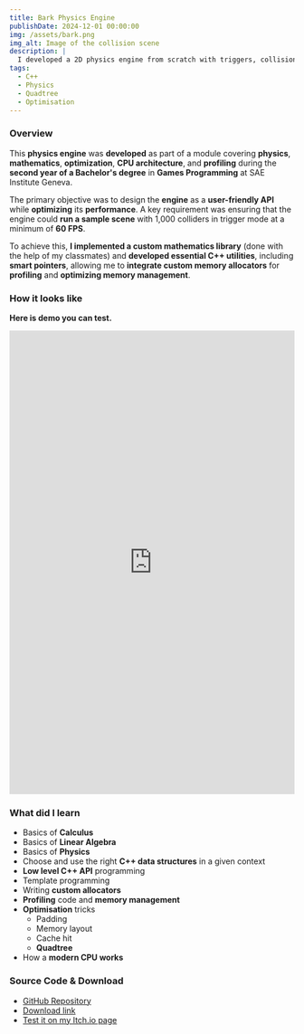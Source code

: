 ```yaml
---
title: Bark Physics Engine
publishDate: 2024-12-01 00:00:00
img: /assets/bark.png
img_alt: Image of the collision scene
description: |
  I developed a 2D physics engine from scratch with triggers, collisions and space subdivision
tags:
  - C++
  - Physics
  - Quadtree
  - Optimisation
---
```


### Overview

This **physics engine** was **developed** as part of a module covering **physics**, **mathematics**, **optimization**, **CPU architecture**, and **profiling** during the **second year of a Bachelor's degree** in **Games Programming** at SAE Institute Geneva.

The primary objective was to design the **engine** as a **user-friendly API** while **optimizing** its **performance**. A key requirement was ensuring that the engine could **run a sample scene** with 1,000 colliders in trigger mode at a minimum of **60 FPS**.

To achieve this, **I implemented a custom mathematics library** (done with the help of my classmates) and **developed essential C++ utilities**, including **smart pointers**, allowing me to **integrate custom memory allocators** for **profiling** and **optimizing memory management**.

### How it looks like

**Here is demo you can test.**

<iframe frameborder="0" src="https://itch.io/embed-upload/9975414?color=bababa" allowfullscreen="" width="100%" height="820"><a href="https://cochta.itch.io/bark-demo">Play Bark Demo on itch.io</a></iframe>

### What did I learn

- Basics of **Calculus**
- Basics of **Linear Algebra**
- Basics of **Physics**
- Choose and use the right **C++ data structures** in a given context
- **Low level C++ API** programming
- Template programming
- Writing **custom allocators**
- **Profiling** code and **memory management**
- **Optimisation** tricks
  - Padding
  - Memory layout
  - Cache hit
  - **Quadtree**
- How a **modern CPU works**

### Source Code & Download

- [GitHub Repository](https://github.com/Cochta/Bark)
- [Download link](https://github.com/Cochta/Bark/releases/download/1.0/SamplesRelease.zip)
- [Test it on my Itch.io page](https://cochta.itch.io/bark-demo)